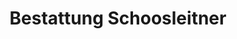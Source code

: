 ---
title: "Bestattung Schoosleitner"
url: /thalgau/bestattung-schoosleitner/
shop: Bestattungen
---
